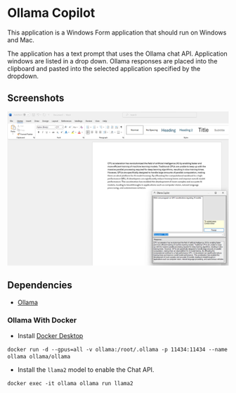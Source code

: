 # Ollama Copilot

This application is a Windows Form application that should run on Windows and Mac.

The application has a text prompt that uses the Ollama chat API. Application windows are listed in a drop down. Ollama responses are placed into the clipboard and pasted into the selected application specified by the dropdown.

## Screenshots

![image_1](images/image_1.png)

## Dependencies

* [Ollama](https://ollama.ai)

### Ollama With Docker

* Install [Docker Desktop](https://www.docker.com/products/docker-desktop/)

```shell
docker run -d --gpus=all -v ollama:/root/.ollama -p 11434:11434 --name ollama ollama/ollama
```

* Install the `llama2` model to enable the Chat API.

```shell
docker exec -it ollama ollama run llama2
```
